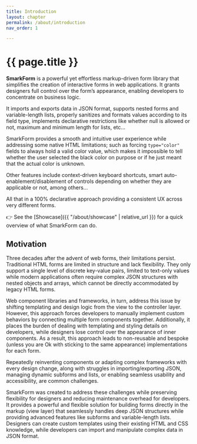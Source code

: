 ```yaml
---
title: Introduction
layout: chapter
permalink: /about/introduction
nav_order: 1

---
```



# {{ page.title }}

**SmarkForm** is a powerful yet effortless markup-driven form library that
simplifies the creation of interactive forms in web applications. It grants
designers full control over the form’s appearance, enabling developers to
concentrate on business logic.

It imports and exports data in JSON format, supports nested forms and
variable-length lists, properly sanitizes and formats values according to its
field type, implements declarative restrictions like whether null is allowed or
not, maximum and minimum length for lists, etc...

SmarkForm provides a smooth and intuitive user experience while addressing some
native HTML limitations; such as forcing `type="color"` fields to always hold a
valid color value, which makes it impossible to tell whether the user selected the
black color on purpose or if he just meant that the actual color is unknown.

Other features include context-driven keyboard shortcuts, smart
auto-enablement/disablement of controls depending on whether they are applicable
or not, among others...

All that in a 100% declarative approach providing a consistent UX across very
different forms.


👉 See the [Showcase]({{ "/about/showcase" | relative_url }}) for a quick
overview of what SmarkForm can do.


## Motivation

Three decades after the advent of web forms, their limitations persist.
Traditional HTML forms are limited in structure and lack flexibility. They only
support a single level of discrete key-value pairs, limited to text-only values
while modern applications often require complex JSON structures with nested
objects and arrays, which cannot be directly accommodated by legacy HTML forms.

Web component libraries and frameworks, in turn, address this issue by shifting
templating and design logic from the view to the controller layer. However,
this approach forces developers to manually implement custom behaviors by
connecting multiple form components together. Additionally, it places the
burden of dealing with templating and styling details on developers, while
designers lose control over the appearance of inner components. As a result,
this approach leads to non-reusable and bespoke (unless you are Ok with
sticking to the same appearance) implementations for each form.

Repeatedly reinventing components or adapting complex frameworks with every
design change, along with struggles in importing/exporting JSON, managing
dynamic subforms and lists, or enabling seamless usability and accessibility,
are common challenges.

SmarkForm was created to address these challenges while preserving flexibility
for designers and reducing maintenance overhead for developers. It provides a
powerful and flexible solution for building forms directly in the markup (view
layer) that seamlessly handles deep JSON structures while providing advanced
features like subforms and variable-length lists. Designers can create custom
templates using their existing HTML and CSS knowledge, while developers can
import and manipulate complex data in JSON format.

